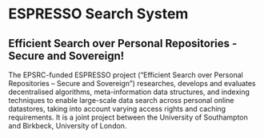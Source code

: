 # ESPRESSO Search System

## Efficient Search over Personal Repositories - Secure and Sovereign!


The EPSRC-funded ESPRESSO project (“Efficient Search over Personal Repositories – Secure and Sovereign”) researches, develops and evaluates decentralised algorithms, meta-information data structures, and indexing techniques to enable large-scale data search across personal online datastores, taking into account varying access rights and caching requirements. It is a joint project between the University of Southampton and Birkbeck, University of London.
